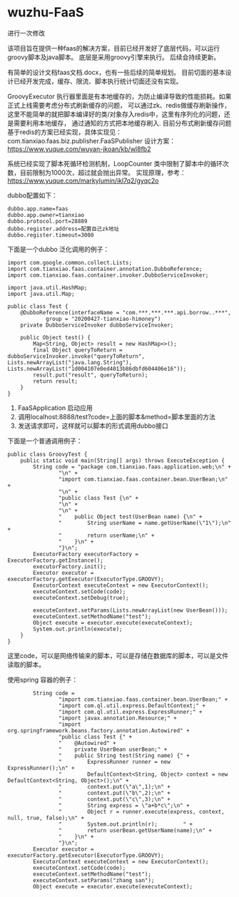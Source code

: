 # wuzhu-FaaS

进行一次修改

该项目旨在提供一种faas的解决方案，目前已经开发好了底层代码，可以运行groovy脚本及java脚本。
底层是采用groovy引擎来执行。
后续会持续更新。

有简单的设计文档faas文档.docx，也有一些后续的简单规划。
目前切面的基本设计已经开发完成，缓存、限流、脚本执行统计切面还没有实现。

GroovyExecutor
执行器里面是有本地缓存的，为防止编译导致的性能损耗。如果正式上线需要考虑分布式刷新缓存的问题，
可以通过zk、redis做缓存刷新操作，这里不能简单的就把脚本编译好的类/对象存入redis中，这里有序列化的问题，还是需要利用本地缓存，
通过通知的方式把本地缓存刷入.
目前分布式刷新缓存问题基于redis的方案已经实现，具体实现见：com.tianxiao.faas.biz.publisher.FaaSPublisher
设计方案：https://www.yuque.com/wuyan-jkoan/kb/wl8fb2

系统已经实现了脚本死循环检测机制，LoopCounter 类中限制了脚本中的循环次数，目前限制为1000次，超过就会抛出异常。
实现原理，参考：https://www.yuque.com/markylumin/ikl7q2/gyqc2o

dubbo配置如下：
```
dubbo.app.name=faas
dubbo.app.owner=tianxiao
dubbo.protocol.port=28889
dubbo.register.address=配置自己zk地址
dubbo.register.timeout=3000
```
下面是一个dubbo 泛化调用的例子：
```
import com.google.common.collect.Lists;
import com.tianxiao.faas.container.annotation.DubboReference;
import com.tianxiao.faas.container.invoker.DubboServiceInvoker;

import java.util.HashMap;
import java.util.Map;

public class Test {
    @DubboReference(interfaceName = "com.***.***.***.api.borrow..***",
            group = "20200427-tianxiao-himoney")
    private DubboServiceInvoker dubboServiceInvoker;

    public Object test() {
        Map<String, Object> result = new HashMap<>();
        final Object queryToReturn = dubboServiceInvoker.invoke("queryToReturn", Lists.newArrayList("java.lang.String"), Lists.newArrayList("1d004107e0ed4013b86dbfd604406e16"));
        result.put("result", queryToReturn);
        return result;
    }
}
```
1. FaaSApplication 启动应用
2. 调用localhost:8888/test?code=上面的脚本&method=脚本里面的方法
3. 发送请求即可，这样就可以脚本的形式调用dubbo接口

下面是一个普通调用例子：
```
public class GroovyTest {
    public static void main(String[] args) throws ExecuteException {
        String code = "package com.tianxiao.faas.application.web;\n" +
                "\n" +
                "import com.tianxiao.faas.container.bean.UserBean;\n" +
                "\n" +
                "public class Test {\n" +
                "\n" +
                "\n" +
                "    public Object test(UserBean name) {\n" +
                "        String userName = name.getUserName(\"1\");\n" +
                "        return userName;\n" +
                "    }\n" +
                "}\n";
        ExecutorFactory executorFactory = ExecutorFactory.getInstance();
        executorFactory.init();
        Executor executor = executorFactory.getExecutor(ExecutorType.GROOVY);
        ExecutorContext executeContext = new ExecutorContext();
        executeContext.setCode(code);
        executeContext.setDebug(true);

        executeContext.setParams(Lists.newArrayList(new UserBean()));
        executeContext.setMethodName("test");
        Object execute = executor.execute(executeContext);
        System.out.println(execute);
    }
}
```
这里code，可以是网络传输来的脚本，可以是存储在数据库的脚本，可以是文件读取的脚本。

使用spring 容器的例子：
```
        String code =
                "import com.tianxiao.faas.container.bean.UserBean;" +
                "import com.ql.util.express.DefaultContext;" +
                "import com.ql.util.express.ExpressRunner;" +
                "import javax.annotation.Resource;" +
                "import org.springframework.beans.factory.annotation.Autowired" +
                "public class Test {" +
                "    @Autowired" +
                "    private UserBean userBean;" +
                "    public String test(String name) {" +
                "        ExpressRunner runner = new ExpressRunner();\n" +
                "        DefaultContext<String, Object> context = new DefaultContext<String, Object>();\n" +
                "        context.put(\"a\",1);\n" +
                "        context.put(\"b\",2);\n" +
                "        context.put(\"c\",3);\n" +
                "        String express = \"a+b*c\";\n" +
                "        Object r = runner.execute(express, context, null, true, false);\n" +
                "        System.out.println(r);        " +
                "        return userBean.getUserName(name);\n" +
                "    }\n" +
                "}\n";
        Executor executor = executorFactory.getExecutor(ExecutorType.GROOVY);
        ExecutorContext executeContext = new ExecutorContext();
        executeContext.setCode(code);
        executeContext.setMethodName("test");
        executeContext.setParams("zhang san");
        Object execute = executor.execute(executeContext);
```

